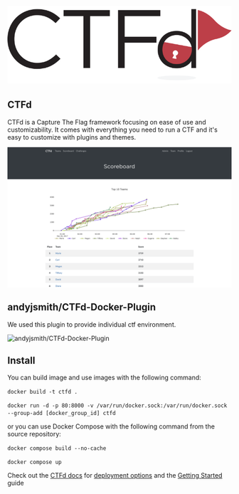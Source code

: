 # ![](https://github.com/CTFd/CTFd/blob/master/CTFd/themes/core/static/img/logo.png?raw=true)

## CTFd

CTFd is a Capture The Flag framework focusing on ease of use and customizability. It comes with everything you need to run a CTF and it's easy to customize with plugins and themes.

![CTFd is a CTF in a can.](https://github.com/CTFd/CTFd/blob/master/CTFd/themes/core/static/img/scoreboard.png?raw=true)

## andyjsmith/CTFd-Docker-Plugin

We used this plugin to provide individual ctf environment.

![andyjsmith/CTFd-Docker-Plugin](https://github.com/andyjsmith/CTFd-Docker-Plugin)

## Install

You can build image and use images with the following command:

`docker build -t ctfd .`

`docker run -d -p 80:8000 -v /var/run/docker.sock:/var/run/docker.sock --group-add [docker_group_id] ctfd`

or you can use Docker Compose with the following command from the source repository:

`docker compose build --no-cache`

`docker compose up`

Check out the [CTFd docs](https://docs.ctfd.io/) for [deployment options](https://docs.ctfd.io/docs/deployment/installation) and the [Getting Started](https://docs.ctfd.io/tutorials/getting-started/) guide
